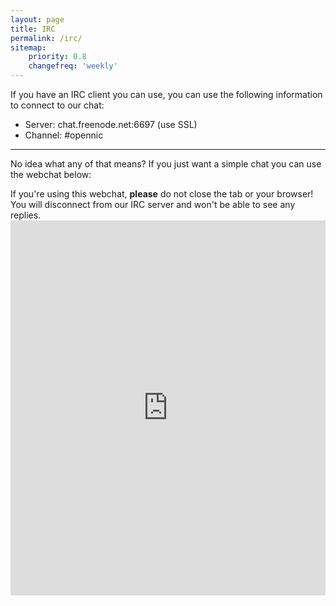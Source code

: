 ```yaml
---
layout: page
title: IRC
permalink: /irc/
sitemap:
    priority: 0.8
    changefreq: 'weekly'
---
```


If you have an IRC client you can use, you can use the following information to connect to our chat:

- Server: chat.freenode.net:6697 (use SSL)
- Channel: #opennic

---

No idea what any of that means? If you just want a simple chat you can use the webchat below:

<div class="row">
  <div class="col s12">
    <div class="card-panel red">
      <span class="white-text">If you're using this webchat, <b>please</b> do not close the tab or your browser! You will disconnect from our IRC server and won't be able to see any replies.
      </span>
    </div>
  </div>
</div>

<iframe src="https://webchat.freenode.net?randomnick=1&channels=%23opennic&prompt=1&uio=d4" width="100%" height="600" frameBorder="0"></iframe>
